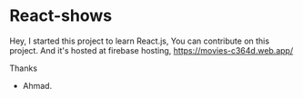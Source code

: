 # React-shows

Hey, I started this project to learn React.js, You can contribute on this project. And it's hosted at firebase hosting, https://movies-c364d.web.app/

Thanks

- Ahmad.
